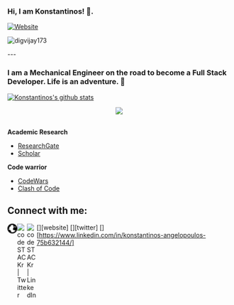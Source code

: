 ### Hi, I am Konstantinos! 👋.


[![Website](https://img.shields.io/badge/CTO-AithraSpirits-green?style=flat-square)](https://aithraspirits.com)
<p align="left"> 
  <img src="https://komarev.com/ghpvc/?username=KonstantinosAng&label=Views&color=blue&style=plastic" alt="digvijay173" />
</p>
---

### I am a Mechanical Engineer on the road to become a Full Stack Developer. Life is an adventure. 🚀
[![Konstantinos's github stats](https://github-readme-stats.vercel.app/api?username=KonstantinosAng&count_private=true&include_all_commits=true&theme=radical)](https://github.com/KonstantinosAng?tab=repositories)

<div width="100%" style="display:flex!important;justify-content:center!important;align-items:center!important;">
  <img align="center" src="https://github-readme-stats.vercel.app/api/top-langs/?username=KonstantinosAng&theme=light&hide_langs_below=1" />
</div>

<br />

**Academic Research** <br />
- [ResearchGate](https://www.researchgate.net/profile/Konstantinos_Angelopoulos8) <br />
- [Scholar](http://scholar.google.com/citations?user=C3MUcrcAAAAJ&hl=en)

**Code warrior** <br />
- [CodeWars](https://www.codewars.com/users/CyberBoy)
- [Clash of Code](https://www.codingame.com/profile/e8efc62db1e546459feda0ed44d99b2b6463824)

## Connect with me:

[<img align="left" alt="codeSTACKr.com" width="22px" src="https://raw.githubusercontent.com/iconic/open-iconic/master/svg/globe.svg" />][website]
[<img align="left" alt="codeSTACKr | Twitter" width="22px" src="https://cdn.jsdelivr.net/npm/simple-icons@v3/icons/twitter.svg" />][twitter]
[<img align="left" alt="codeSTACKr | LinkedIn" width="22px" src="https://cdn.jsdelivr.net/npm/simple-icons@v3/icons/linkedin.svg" />][https://www.linkedin.com/in/konstantinos-angelopoulos-75b632144/]

<br />